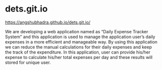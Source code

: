# dets.git.io
https://angshubhadra.github.io/dets.git.io/

We are developing a web application named as “Daily Expense Tracker System” and this application is used to manage the application user’s daily expenses in a more efficient and manageable way. By using this application we can reduce the manual calculations for their daily expenses and keep the track of the expenditure. In this application, user can provide his/her expense to calculate his/her total expenses per day and these results will stored for unique user.

